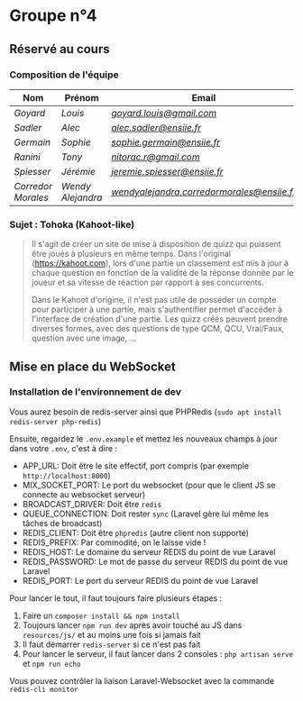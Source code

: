 # Groupe n°4

## Réservé au cours

### Composition de l'équipe

| Nom                | Prénom            | Email                                      |
| -------------      | -------------     | -------------------------------            |
| *Goyard*           | *Louis*           | *goyard.louis@gmail.com*                   |
| *Sadler*           | *Alec*            | *alec.sadler@ensiie.fr*                    |
| *Germain*          | *Sophie*          | *sophie.germain@ensiie.fr*                 |
| *Ranini*           | *Tony*            | *nitorac.r@gmail.com*                      |
| *Spiesser*         | *Jérémie*         | *jeremie.spiesser@ensiie.fr*               |
| *Corredor Morales* | *Wendy Alejandra* | *wendyalejandra.corredormorales@ensiie.fr* |

### Sujet : Tohoka (Kahoot-like)
> Il s'agit de créer un site de mise à disposition de quizz qui puissent être joués à plusieurs en même temps. Dans l'original (https://kahoot.com), 
> lors d'une partie un classement est mis à jour à chaque question en fonction de la validité de la réponse donnée par le joueur et sa vitesse de réaction par rapport à ses concurrents. 
>
> Dans le Kahoot d'origine, il n'est pas utile de posséder un compte pour participer à une partie, mais s'authentifier permet d'accéder à l'interface de création d'une partie. 
> Les quizz créés peuvent prendre diverses formes, avec des questions de type QCM, QCU, Vrai/Faux, question avec une image, ...



## Mise en place du WebSocket

### Installation de l'environnement de dev

Vous aurez besoin de redis-server ainsi que PHPRedis (`sudo apt install redis-server php-redis`)

Ensuite, regardez le `.env.example` et mettez les nouveaux champs à jour dans votre `.env`, c'est à dire :
 * APP_URL: Doit être le site effectif, port compris (par exemple `http://localhost:8000`)
 * MIX_SOCKET_PORT: Le port du websocket (pour que le client JS se connecte au websocket serveur)
 * BROADCAST_DRIVER: Doit être `redis`
 * QUEUE_CONNECTION: Doit rester `sync` (Laravel gère lui même les tâches de broadcast)
 * REDIS_CLIENT: Doit être `phpredis` (autre client non supporté)
 * REDIS_PREFIX: Par commodité, on le laisse vide !
 * REDIS_HOST: Le domaine du serveur REDIS du point de vue Laravel
 * REDIS_PASSWORD: Le mot de passe du serveur REDIS du point de vue Laravel
 * REDIS_PORT: Le port du serveur REDIS du point de vue Laravel

Pour lancer le tout, il faut toujours faire plusieurs étapes :

 1. Faire un `composer install && npm install` 
 2. Toujours lancer `npm run dev` après avoir touché au JS dans `resources/js/` et au moins une fois si jamais fait
 3. Il faut démarrer `redis-server` si ce n'est pas fait
 4. Pour lancer le serveur, il faut lancer dans 2 consoles : `php artisan serve` et `npm run echo`

Vous pouvez contrôler la liaison Laravel-Websocket avec la commande `redis-cli monitor`
